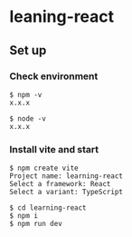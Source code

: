 # leaning-react

## Set up

### Check environment
```
$ npm -v
x.x.x

$ node -v
x.x.x
```

### Install vite and start
```
$ npm create vite
Project name: learning-react
Select a framework: React
Select a variant: TypeScript

$ cd learning-react
$ npm i
$ npm run dev
```